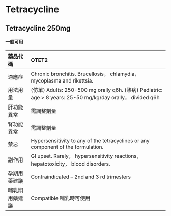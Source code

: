 # Tetracycline

## Tetracycline 250mg

#### 一般可用

| 藥品代碼       | OTET2                                                                                                       |
|:---------------|:------------------------------------------------------------------------------------------------------------|
| 適應症         | Chronic bronchitis. Brucellosis， chlamydia， mycoplasma and rikettsia.                                     |
| 用法用量       | (仿單) Adults: 250-500 mg orally q6h. (熱病) Pediatric: age > 8 years: 25-50 mg/kg/day orally， divided q6h |
| 肝功能異常     | 需調整劑量                                                                                                  |
| 腎功能異常     | 需調整劑量                                                                                                  |
| 禁忌           | Hypersensitivity to any of the tetracyclines or any component of the formulation.                           |
| 副作用         | GI upset. Rarely， hypersensitivity reactions， hepatotoxicity， blood disorders.                           |
| 孕期用藥建議   | Contraindicated – 2nd and 3 rd trimesters                                                                   |
| 哺乳期用藥建議 | Compatible 哺乳時可使用                                                                                     |

